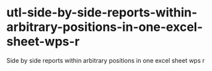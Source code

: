 # utl-side-by-side-reports-within-arbitrary-positions-in-one-excel-sheet-wps-r
Side by side reports within arbitrary positions in one excel sheet wps r
